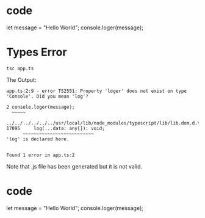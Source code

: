 # code 
let message = "Hello World";
console.loger(message);
        

# Types Error
	tsc app.ts
The Output:

	app.ts:2:9 - error TS2551: Property 'loger' does not exist on type 'Console'. Did you mean 'log'?

	2 console.loger(message);
      ~~~~~

	../../../../../../usr/local/lib/node_modules/typescript/lib/lib.dom.d.ts:17095:5
	17095     log(...data: any[]): void;
          ~~~~~~~~~~~~~~~~~~~~~~~~~~
	'log' is declared here.


	Found 1 error in app.ts:2
Note that .js file has been generated but it is not valid.

# code 
let message = "Hello World";
console.loger(message);
        